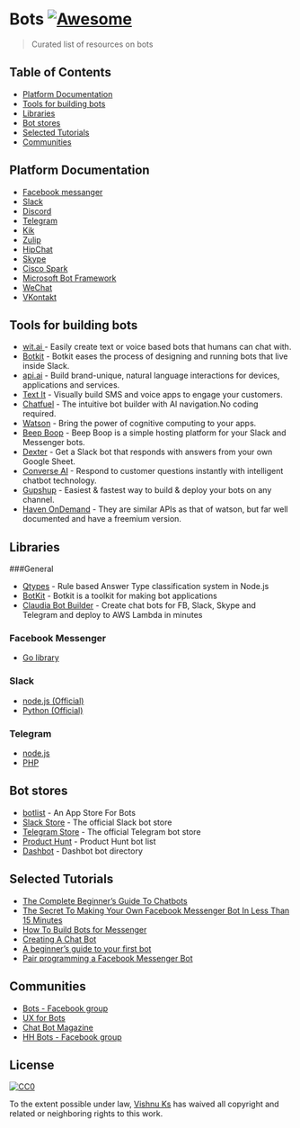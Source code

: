 Bots [![Awesome](https://cdn.rawgit.com/sindresorhus/awesome/d7305f38d29fed78fa85652e3a63e154dd8e8829/media/badge.svg)](https://github.com/sindresorhus/awesome)
===============
> Curated list of resources on bots



Table of Contents
-----------------

- [Platform Documentation](#platform-documentation)
- [Tools for building bots](#tools-for-building-bots)
- [Libraries](#libaries)
- [Bot stores](#bot-stores)
- [Selected Tutorials](#selected-tutorials)
- [Communities](#communities)


## Platform Documentation
* [Facebook messanger](https://developers.facebook.com/products/messenger/)
* [Slack](https://api.slack.com/bot-users)
* [Discord](https://blog.discordapp.com/the-robot-revolution-has-unofficially-begun/)
* [Telegram](https://core.telegram.org/bots/api)
* [Kik](https://dev.kik.com/#/home)
* [Zulip](https://zulip.com/integrations/)
* [HipChat](https://developer.atlassian.com/hipchat/getting-started)
* [Skype](https://developer.microsoft.com/en-us/skype/bots)
* [Cisco Spark](https://developer.ciscospark.com/getting-started.html)
* [Microsoft Bot Framework](https://dev.botframework.com/)
* [WeChat](https://admin.wechat.com/)
* [VKontakt](https://new.vk.com/dev/bizmessages)

## Tools for building bots
* [wit.ai ](https://wit.ai/) - Easily create text or voice based bots that humans can chat with.
* [Botkit](https://howdy.ai/botkit/) - Botkit eases the process of designing and running bots that live inside Slack.
* [api.ai](https://api.ai/) - Build brand-unique, natural language interactions for devices, applications and services.
* [Text It](https://textit.in/) - Visually build SMS and voice apps to engage your customers.
* [Chatfuel](https://chatfuel.com/) - The intuitive bot builder with AI navigation.No coding required. 
* [Watson](http://www.ibm.com/cloud-computing/bluemix/watson/) - Bring the power of cognitive computing to your apps.
* [Beep Boop](https://beepboophq.com/) - Beep Boop is a simple hosting platform for your Slack and Messenger bots.
* [Dexter](https://rundexter.com/app/spreadsheet-bot) - Get a Slack bot that responds with answers from your own Google Sheet. 
* [Converse AI](http://www.converse.ai/) - Respond to customer questions instantly with intelligent chatbot technology.
* [Gupshup](https://www.gupshup.io/developer/home) - Easiest & fastest way to build & deploy your bots on any channel.
* [Haven OnDemand](https://dev.havenondemand.com/apis) - They are similar APIs as that of watson, but far well documented   and have a freemium version. 

## Libraries

###General
* [Qtypes](https://github.com/superscriptjs/qtypes) - Rule based Answer Type classification system in Node.js
* [BotKit](https://github.com/howdyai/botkit) - Botkit is a toolkit for making bot applications
* [Claudia Bot Builder](https://github.com/claudiajs/claudia-bot-builder) - Create chat bots for FB, Slack, Skype and Telegram and deploy to AWS Lambda in minutes


### Facebook Messenger
* [Go library](https://github.com/paked/messenger)
 
### Slack
* [node.js (Official)](https://github.com/slackhq/node-slack-sdk)
* [Python (Official)](https://github.com/slackhq/python-slackclient)

### Telegram
* [node.js](https://github.com/yagop/node-telegram-bot-api)
* [PHP](https://github.com/irazasyed/telegram-bot-sdk)

## Bot stores
* [botlist](https://botlist.co/) - An App Store For Bots
* [Slack Store](https://decentralizedweb.slack.com/apps) - The official Slack bot store
* [Telegram Store](https://storebot.me/) - The official Telegram bot store
* [Product Hunt](https://www.producthunt.com/topics/bots) - Product Hunt bot list
* [Dashbot](http://www.dashbot.io/bots) - Dashbot bot directory

## Selected Tutorials
* [The Complete Beginner’s Guide To Chatbots](https://chatbotsmagazine.com/the-complete-beginner-s-guide-to-chatbots-8280b7b906ca)
* [The Secret To Making Your Own Facebook Messenger Bot In Less Than 15 Minutes](https://chatbotsmagazine.com/have-15-minutes-create-your-own-facebook-messenger-bot-481a7db54892)
* [How To Build Bots for Messenger](https://developers.facebook.com/blog/post/2016/04/12/bots-for-messenger/)
* [Creating A Chat Bot](https://medium.freecodecamp.com/creating-a-chat-bot-42861e6a2acd#.32hmkqfq7)
* [A beginner’s guide to your first bot](https://slackhq.com/a-beginner-s-guide-to-your-first-bot-97e5b0b7843d#.rreq2dp6r)
* [Pair programming a Facebook Messenger Bot](https://www.youtube.com/watch?v=zFO1cRr5-qY)
 
## Communities
* [Bots - Facebook group](https://www.facebook.com/groups/chatbot/)
* [UX for Bots](https://www.facebook.com/groups/uxforbots/)
* [Chat Bot Magazine](https://chatbotsmagazine.com/)
* [HH Bots - Facebook group](https://www.facebook.com/groups/hhbots/)

## License

[![CC0](http://i.creativecommons.org/p/zero/1.0/88x31.png)](http://creativecommons.org/publicdomain/zero/1.0/)

To the extent possible under law, [Vishnu Ks](http://www.vishnuks.com) has waived all copyright and related or neighboring rights to this work.

